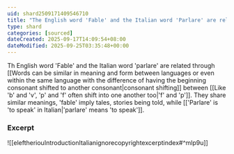 ```yaml
---
uid: shard2509171409546710
title: "The English word 'Fable' and the Italian word 'Parlare' are related through consonant shifting between 'f' and 'p'"
type: shard
categories: [sourced]
dateCreated: 2025-09-17T14:09:54+08:00
dateModified: 2025-09-25T03:35:48+00:00
---
```

Th English word 'Fable' and the Italian word 'parlare' are related through [[Words can be similar in meaning and form between languages or even within the same language with the difference of having the beginning consonant shifted to another consonant|consonant shifting]] between [[Like 'b' and 'v', 'p' and 'f' often shift into one another too|'f' and 'p']]. They share similar meanings, 'fable' imply tales, stories being told, while [['Parlare' is 'to speak' in Italian|'parlare' means 'to speak']].
### Excerpt
![[eleftheriouIntroductionItalianignorecopyrightexcerptindex#^mlp9u]] 
